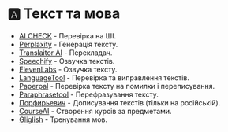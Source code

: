 # 🅰️ Текст та мова

* [AI CHECK](https://contentatscale.ai/ai-content-detector) - Перевірка на ШІ.
* [Perplaxity](https://www.perplexity.ai/search/) - Генерація тексту.
* [Translaitor AI](https://www.deepl.com/translator) - Перекладач.
* [Speechify](https://app.speechify.com/) - Озвучка текстів.
* [ElevenLabs](https://beta.elevenlabs.io/speech-synthesis) - Озвучка тексту.
* [LanguageTool](https://languagetool.org/uk) - Перевірка та виправлення текстів.
* [Paperpal](https://paperpal.com/) - Перевірка тексту на помилки і переписування.
* [Paraphrasetool](https://quillbot.com) - Перефразування тексту.
* [Порфирьевич](https://porfirevich.ru) - Дописування текстів (тільки на російській).
* [CourseAI](https://courseai.co/) - Створення курсів за предметами.
* [Gliglish](https://gliglish.com/free) - Тренування мов.
